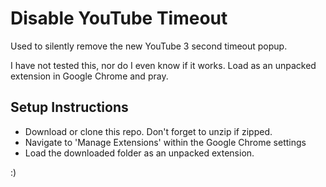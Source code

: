 # Disable YouTube Timeout
Used to silently remove the new YouTube 3 second timeout popup.

I have not tested this, nor do I even know if it works. Load as an unpacked extension in Google Chrome and pray.

## Setup Instructions
- Download or clone this repo. Don't forget to unzip if zipped.
- Navigate to 'Manage Extensions' within the Google Chrome settings
- Load the downloaded folder as an unpacked extension.

:)


